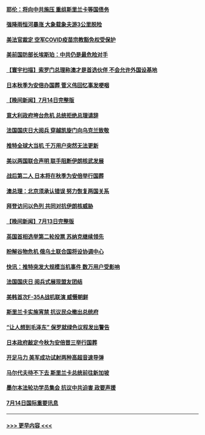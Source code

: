 #### [耶伦：将向中共施压 重组斯里兰卡等国债务](../pages/prog202/a103479822.md?t=07152101) 
#### [强降雨恒河暴涨 大象载象夫游3公里脱险](../pages/prog202/a103479827.md?t=07152101) 
#### [美法官裁定 空军COVID疫苗宗教豁免权受保护](../pages/prog202/a103479831.md?t=07152101) 
#### [美前国防部长埃斯珀：中共仍是最危险对手](../pages/prog202/a103479668.md?t=07152101) 
#### [【寰宇扫描】索罗门总理称澳才是首选伙伴 不会允许外国设基地](../pages/prog202/a103479612.md?t=07152101) 
#### [日本秋季为安倍办国葬 菅义伟回忆事发哽咽](../pages/prog202/a103479608.md?t=07152101) 
#### [【晚间新闻】7月14日完整版](../pages/prog202/a103479557.md?t=07152101) 
#### [意大利政府垮台危机 总统拒绝总理请辞](../pages/prog202/a103479488.md?t=07152101) 
#### [法国国庆日大阅兵 穿越凯旋门向乌克兰致敬](../pages/prog202/a103479492.md?t=07152101) 
#### [推特全球大当机 千万用户突然无法更新](../pages/prog202/a103479490.md?t=07152101) 
#### [美以两国联合声明 联手阻断伊朗核武发展](../pages/prog202/a103479494.md?t=07152101) 
#### [战后第二人 日本将在秋季为安倍举行国葬](../pages/prog202/a103479496.md?t=07152101) 
#### [澳总理：北京须承认错误 努力恢复两国关系](../pages/prog202/a103479406.md?t=07152101) 
#### [拜登访问以色列 共同对抗伊朗核威胁](../pages/prog202/a103479345.md?t=07152101) 
#### [【晚间新闻】7月13日完整版](../pages/prog202/a103478796.md?t=07152101) 
#### [英国首相选举第二轮投票 苏纳克继续领先](../pages/prog202/a103479335.md?t=07152101) 
#### [盼解谷物危机 俄乌土联合国将设协调中心](../pages/prog202/a103479343.md?t=07152101) 
#### [快讯：推特突发大规模当机事件 数万用户受影响](../pages/prog202/a103479331.md?t=07152101) 
#### [法国国庆日 阅兵式展现盟友团结](../pages/prog202/a103479333.md?t=07152101) 
#### [美韩首次F-35A战机联演 威慑朝鲜](../pages/prog202/a103479340.md?t=07152101) 
#### [斯里兰卡实施宵禁 抗议民众撤出总统府](../pages/prog202/a103479337.md?t=07152101) 
#### [“让人想到毛泽东” 保罗就绿色议程发出警告](../pages/prog202/a103479066.md?t=07152101) 
#### [日本政府敲定今秋为安倍晋三举行国葬](../pages/prog202/a103479020.md?t=07152101) 
#### [开足马力 美军成功试射两种高超音速导弹](../pages/prog202/a103479071.md?t=07152101) 
#### [马尔代夫待不下去 斯里兰卡总统前往新加坡](../pages/prog202/a103479057.md?t=07152101) 
#### [墨尔本法轮功学员集会 抗议中共迫害 政要声援](../pages/prog202/a103479031.md?t=07152101) 
#### [7月14日国际重要讯息](../pages/prog202/a103479027.md?t=07152101) 

----
#### [ >>> 更早内容 <<< ](../indexes/prog202-earlier.md)
